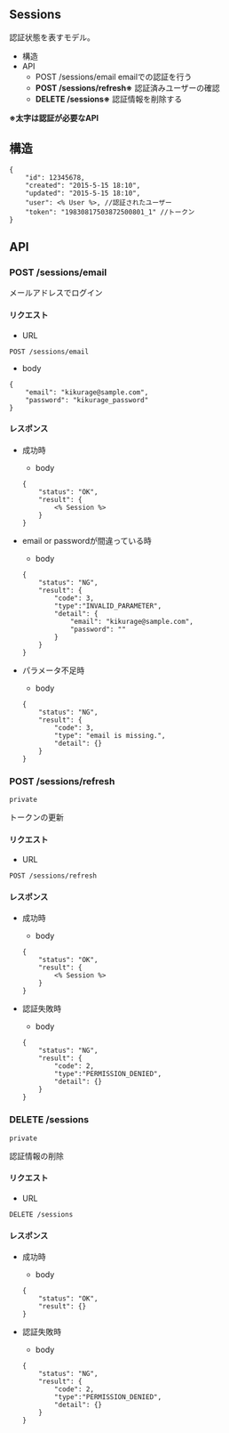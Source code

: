 ## Sessions

認証状態を表すモデル。

- 構造
- API
	- POST /sessions/email emailでの認証を行う 
	- **POST /sessions/refresh※** 認証済みユーザーの確認
	- **DELETE /sessions※** 認証情報を削除する

**※太字は認証が必要なAPI**

## 構造

```
{
	"id": 12345678,
	"created": "2015-5-15 18:10",
	"updated": "2015-5-15 18:10",
	"user": <% User %>, //認証されたユーザー
	"token": "19830817503872500801_1" //トークン
}
```

## API

### POST /sessions/email

メールアドレスでログイン

#### リクエスト

- URL

```
POST /sessions/email
```

- body

```
{
	"email": "kikurage@sample.com",
	"password": "kikurage_password"
}
```


#### レスポンス

- 成功時
	- body
	
	```
	{
		"status": "OK",
		"result": {
			<% Session %>
		}
	}
	```
	
- email or passwordが間違っている時
	- body
	
	```
	{
		"status": "NG",
		"result": {
			"code": 3,
			"type":"INVALID_PARAMETER",
			"detail": {
				"email": "kikurage@sample.com",
				"password": ""
			}
		}
	}
	```
- パラメータ不足時
	- body
	
	```
	{
		"status": "NG",
		"result": {
			"code": 3,
			"type": "email is missing.",
			"detail": {}
		}
	}
	```

	
### POST /sessions/refresh

`private`

トークンの更新
 
#### リクエスト

- URL

```
POST /sessions/refresh
```

#### レスポンス

- 成功時
	- body
	
	```
	{
		"status": "OK",
		"result": {
			<% Session %>
		}
	}
	```

- 認証失敗時
	- body
	
	```
	{
		"status": "NG",
		"result": {
			"code": 2,
			"type":"PERMISSION_DENIED",
			"detail": {}
		}
	}
	```

### DELETE /sessions

`private`

認証情報の削除

#### リクエスト

- URL

```
DELETE /sessions
```

#### レスポンス

- 成功時
	- body
	
	```
	{
		"status": "OK",
		"result": {}
	}
	```
	
- 認証失敗時
	- body
	
	```
	{
		"status": "NG",
		"result": {
			"code": 2,
			"type":"PERMISSION_DENIED",
			"detail": {}
		}
	}
	```






